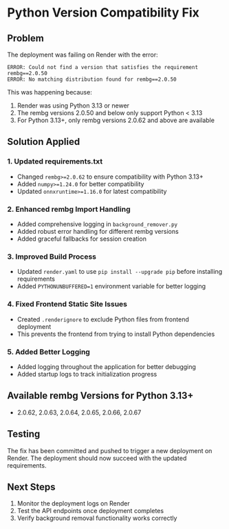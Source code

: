 # Python Version Compatibility Fix

## Problem
The deployment was failing on Render with the error:
```
ERROR: Could not find a version that satisfies the requirement rembg==2.0.50
ERROR: No matching distribution found for rembg==2.0.50
```

This was happening because:
1. Render was using Python 3.13 or newer
2. The rembg versions 2.0.50 and below only support Python < 3.13
3. For Python 3.13+, only rembg versions 2.0.62 and above are available

## Solution Applied

### 1. Updated requirements.txt
- Changed `rembg>=2.0.62` to ensure compatibility with Python 3.13+
- Added `numpy>=1.24.0` for better compatibility
- Updated `onnxruntime>=1.16.0` for latest compatibility

### 2. Enhanced rembg Import Handling
- Added comprehensive logging in `background_remover.py`
- Added robust error handling for different rembg versions
- Added graceful fallbacks for session creation

### 3. Improved Build Process
- Updated `render.yaml` to use `pip install --upgrade pip` before installing requirements
- Added `PYTHONUNBUFFERED=1` environment variable for better logging

### 4. Fixed Frontend Static Site Issues
- Created `.renderignore` to exclude Python files from frontend deployment
- This prevents the frontend from trying to install Python dependencies

### 5. Added Better Logging
- Added logging throughout the application for better debugging
- Added startup logs to track initialization progress

## Available rembg Versions for Python 3.13+
- 2.0.62, 2.0.63, 2.0.64, 2.0.65, 2.0.66, 2.0.67

## Testing
The fix has been committed and pushed to trigger a new deployment on Render. The deployment should now succeed with the updated requirements.

## Next Steps
1. Monitor the deployment logs on Render
2. Test the API endpoints once deployment completes
3. Verify background removal functionality works correctly
